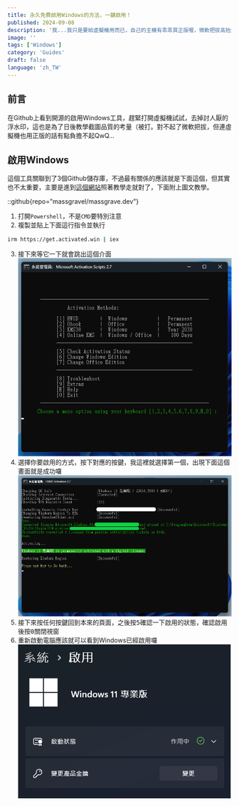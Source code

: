 ```yaml
---
title: 永久免費啟用Windows的方法，一鍵啟用！
published: 2024-09-08
description: '我...我只是要給虛擬機用而已，自己的主機有乖乖買正版喔，微軟把拔高抬貴手'
image: ''
tags: ['Windows']
category: 'Guides'
draft: false 
language: 'zh_TW'
---
```


## 前言

在Github上看到開源的啟用Windows工具，趕緊打開虛擬機試試，去掉討人厭的浮水印，這也是為了日後教學截圖品質的考量（被打。對不起了微軟把拔，但連虛擬機也用正版的話有點負擔不起QwQ...

## 啟用Windows

這個工具關聯到了3個Github儲存庫，不過最有關係的應該就是下面這個，但其實也不太重要，主要是進到[這個網站](https://massgrave.dev/)照著教學走就對了，下面附上圖文教學。

::github{repo="massgravel/massgrave.dev"}

1. 打開`Powershell`，不是`CMD`要特別注意
2. 複製並貼上下面這行指令並執行
```bash
irm https://get.activated.win | iex
```
3. 接下來等它一下就會跳出這個介面
![](1.png)
4. 選擇你要啟用的方式，按下對應的按鍵，我這裡就選擇第一個，出現下面這個畫面就是成功囉
![](2.png)
5. 接下來按任何按鍵回到本來的頁面，之後按<kbd>5</kbd>確認一下啟用的狀態，確認啟用後按<kbd>0</kbd>關閉視窗
6. 重新啟動電腦應該就可以看到Windows已經啟用囉
![](3.png)
